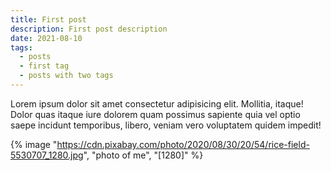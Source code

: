 ```yaml
---
title: First post
description: First post description
date: 2021-08-10
tags:
  - posts
  - first tag
  - posts with two tags
---
```


Lorem ipsum dolor sit amet consectetur adipisicing elit. Mollitia, itaque! Dolor quas itaque iure dolorem quam possimus sapiente quia vel optio saepe incidunt temporibus, libero, veniam vero voluptatem quidem impedit!

{% image "https://cdn.pixabay.com/photo/2020/08/30/20/54/rice-field-5530707_1280.jpg", "photo of me", "[1280]" %}
